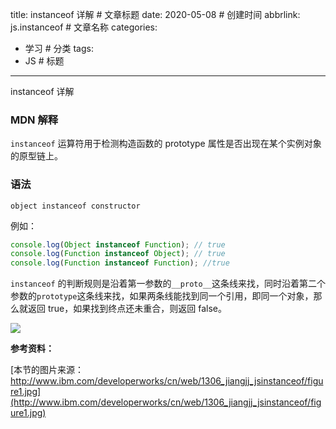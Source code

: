 title: instanceof 详解 # 文章标题
date: 2020-05-08 # 创建时间
abbrlink: js.instanceof # 文章名称
categories:
  - 学习 # 分类
tags:
  - JS # 标题

---

instanceof 详解

<!-- more -->

### MDN 解释

`instanceof` 运算符用于检测构造函数的 prototype 属性是否出现在某个实例对象的原型链上。

### 语法

```
object instanceof constructor
```

例如：

```js
console.log(Object instanceof Function); // true
console.log(Function instanceof Object); // true
console.log(Function instanceof Function); //true
```

`instanceof` 的判断规则是沿着第一参数的`__proto__`这条线来找，同时沿着第二个参数的`prototype`这条线来找，如果两条线能找到同一个引用，即同一个对象，那么就返回 true，如果找到终点还未重合，则返回 false。

![](/assets/image/js.instanceof.png)

**参考资料：**

[本节的图片来源：http://www.ibm.com/developerworks/cn/web/1306_jiangjj_jsinstanceof/figure1.jpg](http://www.ibm.com/developerworks/cn/web/1306_jiangjj_jsinstanceof/figure1.jpg)
